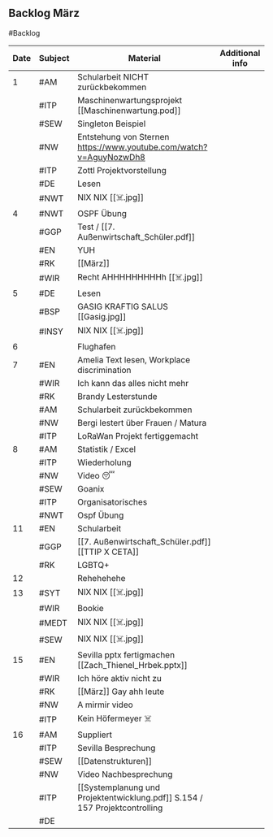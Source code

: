 ## Backlog März
#Backlog

| Date | Subject | Material                                                                    | Additional info |
| ---- | ------- | --------------------------------------------------------------------------- | --------------- |
| 1    | #AM     | Schularbeit NICHT zurückbekommen                                            |                 |
|      | #ITP    | Maschinenwartungsprojekt [[Maschinenwartung.pod]]                           |                 |
|      | #SEW    | Singleton Beispiel                                                          |                 |
|      | #NW     | Entstehung von Sternen https://www.youtube.com/watch?v=AguyNozwDh8          |                 |
|      | #ITP    | Zottl Projektvorstellung                                                    |                 |
|      | #DE     | Lesen                                                                       |                 |
|      | #NWT    | NIX NIX [[☠️.jpg]]                                                          |                 |
| 4    | #NWT    | OSPF Übung                                                                  |                 |
|      | #GGP    | Test / [[7. Außenwirtschaft_Schüler.pdf]]                                   |                 |
|      | #EN     | YUH                                                                         |                 |
|      | #RK     | [[März]]                                                                    |                 |
|      | #WIR    | Recht AHHHHHHHHHh [[☠️.jpg]]                                                |                 |
| 5    | #DE     | Lesen                                                                       |                 |
|      | #BSP    | GASIG KRAFTIG SALUS [[Gasig.jpg]]                                           |                 |
|      | #INSY   | NIX NIX [[☠️.jpg]]                                                          |                 |
| 6    |         | Flughafen                                                                   |                 |
| 7    | #EN     | Amelia Text lesen, Workplace discrimination                                 |                 |
|      | #WIR    | Ich kann das alles nicht mehr                                               |                 |
|      | #RK     | Brandy Lesterstunde                                                         |                 |
|      | #AM     | Schularbeit zurückbekommen                                                  |                 |
|      | #NW     | Bergi lestert über Frauen / Matura                                          |                 |
|      | #ITP    | LoRaWan Projekt fertiggemacht                                               |                 |
| 8    | #AM     | Statistik / Excel                                                           |                 |
|      | #ITP    | Wiederholung                                                                |                 |
|      | #NW     | Video 😴                                                                    |                 |
|      | #SEW    | Goanix                                                                      |                 |
|      | #ITP    | Organisatorisches                                                           |                 |
|      | #NWT    | Ospf Übung                                                                  |                 |
| 11   | #EN     | Schularbeit                                                                 |                 |
|      | #GGP    | [[7. Außenwirtschaft_Schüler.pdf]] [[TTIP X CETA]]                          |                 |
|      | #RK     | LGBTQ+                                                                      |                 |
| 12   |         | Rehehehehe                                                                  |                 |
| 13   | #SYT    | NIX NIX [[☠️.jpg]]                                                          |                 |
|      | #WIR    | Bookie                                                                      |                 |
|      | #MEDT   | NIX NIX [[☠️.jpg]]                                                          |                 |
|      | #SEW    | NIX NIX [[☠️.jpg]]                                                          |                 |
| 15   | #EN     | Sevilla pptx fertigmachen [[Zach_Thienel_Hrbek.pptx]]                       |                 |
|      | #WIR    | Ich höre aktiv nicht zu                                                     |                 |
|      | #RK     | [[März]] Gay ahh leute                                                      |                 |
|      | #NW     | A mirmir video                                                              |                 |
|      | #ITP    | Kein Höfermeyer ☠️                                                          |                 |
| 16   | #AM     | Suppliert                                                                   |                 |
|      | #ITP    | Sevilla Besprechung                                                         |                 |
|      | #SEW    | [[Datenstrukturen]]                                                         |                 |
|      | #NW     | Video Nachbesprechung                                                       |                 |
|      | #ITP    | [[Systemplanung und Projektentwicklung.pdf]] S.154 / 157 Projektcontrolling |                 |
|      | #DE     |                                                                             |                 |
